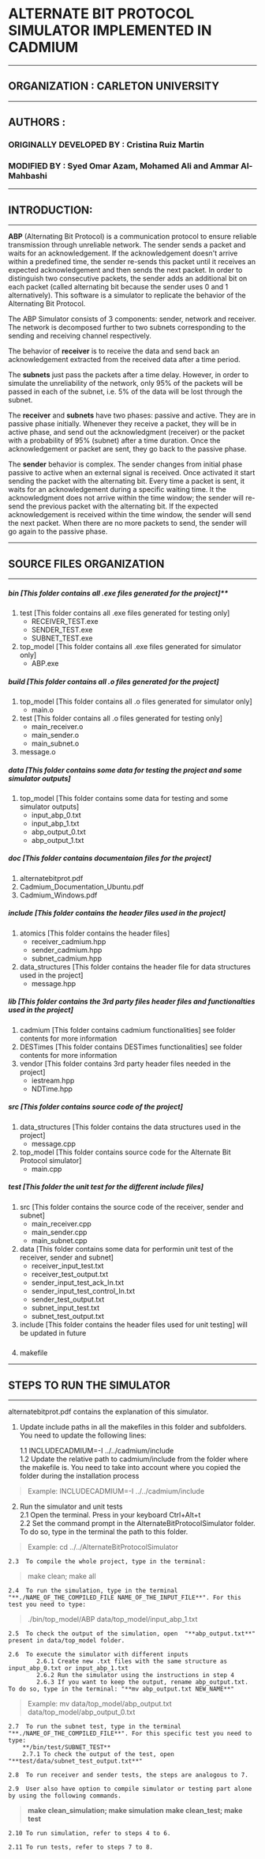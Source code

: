 # **ALTERNATE BIT PROTOCOL SIMULATOR IMPLEMENTED IN CADMIUM**

------

## ORGANIZATION : CARLETON UNIVERSITY

------

## AUTHORS :

### ORIGINALLY DEVELOPED BY : Cristina Ruiz Martin

### MODIFIED BY : Syed Omar Azam, Mohamed Ali and Ammar Al-Mahbashi                  

------

## INTRODUCTION:

------

**ABP** (Alternating Bit Protocol) is a communication protocol to ensure reliable transmission through unreliable network. The sender sends a packet and waits for an acknowledgement. If the acknowledgement doesn't arrive within a predefined time, the sender re-sends this packet until it receives an expected acknowledgement and then sends the next packet. In order to distinguish two consecutive packets, the sender adds an additional bit on each packet (called alternating bit because the sender uses 0 and 1 alternatively). This software is a simulator to replicate the behavior of the Alternating Bit Protocol. 

The ABP Simulator consists of 3 components: sender, network and receiver. The network is decomposed further to two subnets corresponding to the sending and receiving channel respectively.

The behavior of **receiver** is to receive the data and send back an acknowledgement extracted from the received data after a time period. 

The **subnets** just pass the packets after a time delay. However, in order to simulate the unreliability of the network, only 95% of the packets will be passed in each of the subnet, i.e. 5% of the data will be lost through the subnet.

 The **receiver** and **subnets** have two phases: passive and active. They are in passive phase initially. Whenever they receive a packet, they will be in active phase, and send out the acknowledgment (receiver) or the packet with a probability of 95% (subnet) after a time duration. Once the acknowledgement or packet are sent, they go back to the passive phase.

The **sender** behavior is complex. The sender changes from initial phase passive to active when an external signal is received. Once activated it start sending the packet with the alternating bit. Every time a packet is sent, it waits for an acknowledgement during a specific waiting time. It the acknowledgment does not arrive within the time window; the sender will re-send the previous packet with the alternating bit. If the expected acknowledgement is received within the time window, the sender will send the next packet. When there are no more packets to send, the sender will go again to the passive phase.

------

## SOURCE FILES ORGANIZATION

------

##### bin [This folder contains all .exe files generated for the project]**

1. test [This folder contains all .exe files generated for testing only]
   - RECEIVER_TEST.exe
   - SENDER_TEST.exe
   - SUBNET_TEST.exe
2. top_model [This folder contains all .exe files generated for simulator only]
   - ABP.exe

##### build [This folder contains all .o files generated for the project]

1. top_model [This folder contains all .o files generated for simulator only]
   - main.o
2. test [This folder contains all .o files generated for testing only]
   - main_receiver.o
   - main_sender.o
   - main_subnet.o
3. message.o

##### data [This folder contains some data for testing the project and some simulator outputs]

1. top_model [This folder contains some data for testing and some simulator outputs]
   - input_abp_0.txt
   - input_abp_1.txt
   - abp_output_0.txt
   - abp_output_1.txt

##### doc [This folder contains documentaion files for the project]

1. alternatebitprot.pdf
2. Cadmium_Documentation_Ubuntu.pdf
3. Cadmium_Windows.pdf

##### include [This folder contains the header files used in the project]

1. atomics [This folder contains the header files]
   - receiver_cadmium.hpp
   - sender_cadmium.hpp
   - subnet_cadmium.hpp
2. data_structures [This folder contains the header file for data structures used in the project]
   - message.hpp

##### lib [This folder contains the 3rd party files header files and functionalties used in the project]

1. cadmium [This folder contains cadmium functionalities]
   see folder contents for more information
2. DESTimes [This folder contains DESTimes functionalities]
   see folder contents for more information
3. vendor [This folder contains 3rd party header files needed in the project]
   - iestream.hpp
   - NDTime.hpp

##### src [This folder contains source code of the project]

1. data_structures [This folder contains the data structures used in the project]
   - message.cpp
2. top_model [This folder contains source code for the Alternate Bit Protocol simulator]	
   - main.cpp

##### test [This folder the unit test for the different include files]

1. src [This folder contains the source code of the receiver, sender and subnet]
   - main_receiver.cpp
   - main_sender.cpp
   - main_subnet.cpp
2. data [This folder contains some data for performin unit test of the receiver, sender and subnet]
   - receiver_input_test.txt
   - receiver_test_output.txt
   - sender_input_test_ack_In.txt
   - sender_input_test_control_In.txt
   - sender_test_output.txt
   - subnet_input_test.txt
   - subnet_test_output.txt
3. include [This folder contains the header files used for unit testing]
   will be updated in future
   #####
4. makefile

------

## STEPS TO RUN THE SIMULATOR

------

alternatebitprot.pdf contains the explanation of this simulator.

1. Update include paths in all the makefiles in this folder and subfolders. You need to update the following lines:

   1.1 INCLUDECADMIUM=-I ../../cadmium/include </br>
   1.2 Update the relative path to cadmium/include from the folder where the makefile is. You need to take into account where you copied the folder during the installation process 

> Example: INCLUDECADMIUM=-I ../../cadmium/include

2. Run the simulator and unit tests </br>
   2.1  Open the terminal. Press in your keyboard Ctrl+Alt+t </br>
   2.2  Set the command prompt in the AlternateBitProtocolSimulator folder. To do so, type in the terminal the path to this folder.

> Example: cd ../../AlternateBitProtocolSimulator 

```
2.3  To compile the whole project, type in the terminal: 
```

> make clean; make all 

```
2.4  To run the simulation, type in the terminal "**./NAME_OF_THE_COMPILED_FILE NAME_OF_THE_INPUT_FILE**". For this test you need to type: 
```

> ./bin/top_model/ABP data/top_model/input_abp_1.txt 

```
2.5  To check the output of the simulation, open  "**abp_output.txt**" present in data/top_model folder. 
```

```
2.6  To execute the simulator with different inputs 
		2.6.1 Create new .txt files with the same structure as input_abp_0.txt or input_abp_1.txt
		2.6.2 Run the simulator using the instructions in step 4 
    	2.6.3 If you want to keep the output, rename abp_output.txt. To do so, type in the terminal: "**mv abp_output.txt NEW_NAME**" 
```

> Example: mv data/top_model/abp_output.txt data/top_model/abp_output_0.txt 

```
2.7  To run the subnet test, type in the terminal "**./NAME_OF_THE_COMPILED_FILE**". For this specific test you need to type:
	**/bin/test/SUBNET_TEST** 
	2.7.1 To check the output of the test, open  "**test/data/subnet_test_output.txt**"

2.8  To run receiver and sender tests, the steps are analogous to 7.

2.9  User also have option to compile simulator or testing part alone by using the following commands.
```

> **make clean_simulation; make simulation** 
> **make clean_test; make test** 

```
2.10 To run simulation, refer to steps 4 to 6.

2.11 To run tests, refer to steps 7 to 8.
```